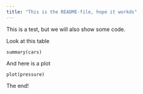 ```yaml
---
title: "This is the README-file, hope it workds"
---
```


This is a test, but we will also show some code.

Look at this table

```{r cars}
summary(cars)
```

And here is a plot

```{r pressure, echo=FALSE}
plot(pressure)
```

The end!